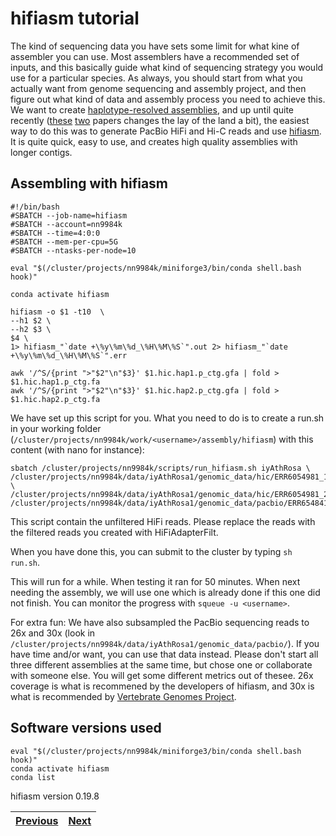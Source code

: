 # hifiasm tutorial

The kind of sequencing data you have sets some limit for what kine of assembler you can use. Most assemblers have a recommended set of inputs, and this basically guide what kind of sequencing strategy you would use for a particular species. As always, you should start from what you actually want from genome sequencing and assembly project, and then figure out what kind of data and assembly process you need to achieve this. We want to create [haplotype-resolved assemblies](https://lh3.github.io/2021/10/10/introducing-dual-assembly), and up until quite recently ([these](https://doi.org/10.1101/2023.02.21.529152) [two](https://www.biorxiv.org/content/10.1101/2024.03.15.585294v2) papers changes the lay of the land a bit), the easiest  way to do this was to generate PacBio HiFi and Hi-C reads and use [hifiasm](https://github.com/chhylp123/hifiasm). It is quite quick, easy to use, and creates high quality assemblies with longer contigs.

## Assembling with hifiasm

```
#!/bin/bash
#SBATCH --job-name=hifiasm
#SBATCH --account=nn9984k
#SBATCH --time=4:0:0
#SBATCH --mem-per-cpu=5G
#SBATCH --ntasks-per-node=10

eval "$(/cluster/projects/nn9984k/miniforge3/bin/conda shell.bash hook)" 

conda activate hifiasm

hifiasm -o $1 -t10  \
--h1 $2 \
--h2 $3 \
$4 \
1> hifiasm_"`date +\%y\%m\%d_\%H\%M\%S`".out 2> hifiasm_"`date +\%y\%m\%d_\%H\%M\%S`".err

awk '/^S/{print ">"$2"\n"$3}' $1.hic.hap1.p_ctg.gfa | fold > $1.hic.hap1.p_ctg.fa
awk '/^S/{print ">"$2"\n"$3}' $1.hic.hap2.p_ctg.gfa | fold > $1.hic.hap2.p_ctg.fa
```

We have set up this script for you. What you need to do is to create a run.sh in your working folder (`/cluster/projects/nn9984k/work/<username>/assembly/hifiasm`) with this content (with nano for instance): 
 
```
sbatch /cluster/projects/nn9984k/scripts/run_hifiasm.sh iyAthRosa \
/cluster/projects/nn9984k/data/iyAthRosa1/genomic_data/hic/ERR6054981_1_50x.fastq.gz \
/cluster/projects/nn9984k/data/iyAthRosa1/genomic_data/hic/ERR6054981_2_50x.fastq.gz \
/cluster/projects/nn9984k/data/iyAthRosa1/genomic_data/pacbio/ERR6548410_22x.fastq.gz
```
This script contain the unfiltered HiFi reads. Please replace the reads with the filtered reads you created with HiFiAdapterFilt.

When you have done this, you can submit to the cluster by typing `sh run.sh`.
 
This will run for a while. When testing it ran for 50 minutes. When next needing the assembly, we will use one which is already done if this one did not finish. You can monitor the progress with `squeue -u <username>`.

For extra fun:
We have also subsampled the PacBio sequencing reads to 26x and 30x (look in `/cluster/projects/nn9984k/data/iyAthRosa1/genomic_data/pacbio/`). If you have time and/or want, you can use that data instead. Please don't start all three different assemblies at the same time, but chose one or collaborate with someone else. You will get some different metrics out of thesee. 26x coverage is what is recommened by the developers of hifiasm, and 30x is what is recommended by [Vertebrate Genomes Project](https://www.nature.com/articles/s41587-023-02100-3). 

## Software versions used
```
eval "$(/cluster/projects/nn9984k/miniforge3/bin/conda shell.bash hook)" 
conda activate hifiasm
conda list
```
hifiasm version 0.19.8


|[Previous](https://github.com/ebp-nor/workshop-2024/blob/main/day1_genome_assembly/03_HiFiAdapterFilt.md)|[Next](https://github.com/ebp-nor/workshop-2024/blob/main/day1_genome_assembly/05_YaHS.md)|
|---|---|
